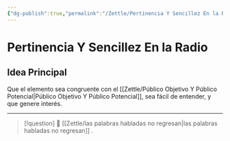 ```yaml
---
{"dg-publish":true,"permalink":"/Zettle/Pertinencia Y Sencillez En la Radio/","title":"Pertinencia Y Sencillez En la Radio","created":"Monday, 2023-10-02, 2:38:16 pm","updated":"2023-10-02T15:12"}
---
```



# Pertinencia Y Sencillez En la Radio

## Idea Principal
Que el elemento sea congruente con el [[Zettle/Público Objetivo Y Público Potencial\|Público Objetivo Y Público Potencial]], sea fácil de entender, y que genere interés.

- - - 
> [!question] 🔗
> [[Zettle/las palabras habladas no regresan\|las palabras habladas no regresan]]
> .
